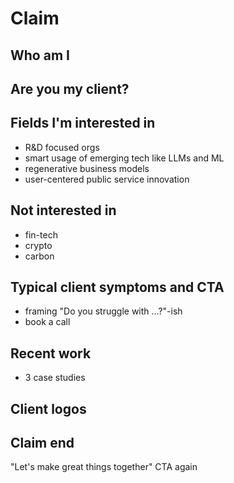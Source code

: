 # Claim
## Who am I
## Are you my client?
## Fields I'm interested in
- R&D focused orgs
- smart usage of emerging tech like LLMs and ML
- regenerative business models
- user-centered public service innovation
## Not interested in
- fin-tech
- crypto
- carbon
## Typical client symptoms and CTA
- framing "Do you struggle with ...?"-ish
- book a call
## Recent work
- 3 case studies
## Client logos
## Claim end
"Let's make great things together"
CTA again